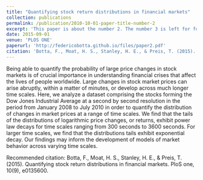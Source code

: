 ```yaml
---
title: "Quantifying stock return distributions in financial markets"
collection: publications
permalink: /publication/2010-10-01-paper-title-number-2
excerpt: 'This paper is about the number 2. The number 3 is left for future work.'
date: 2015-09-01
venue: 'PLOS ONE'
paperurl: 'http://federicobotta.github.io/files/paper2.pdf'
citation: 'Botta, F., Moat, H. S., Stanley, H. E., & Preis, T. (2015). Quantifying stock return distributions in financial markets. PloS one, 10(9), e0135600.'
---
```

Being able to quantify the probability of large price changes in stock markets is of crucial importance in understanding financial crises that affect the lives of people worldwide. Large changes in stock market prices can arise abruptly, within a matter of minutes, or develop across much longer time scales. Here, we analyze a dataset comprising the stocks forming the Dow Jones Industrial Average at a second by second resolution in the period from January 2008 to July 2010 in order to quantify the distribution of changes in market prices at a range of time scales. We find that the tails of the distributions of logarithmic price changes, or returns, exhibit power law decays for time scales ranging from 300 seconds to 3600 seconds. For larger time scales, we find that the distributions tails exhibit exponential decay. Our findings may inform the development of models of market behavior across varying time scales.

Recommended citation: Botta, F., Moat, H. S., Stanley, H. E., & Preis, T. (2015). Quantifying stock return distributions in financial markets. PloS one, 10(9), e0135600.